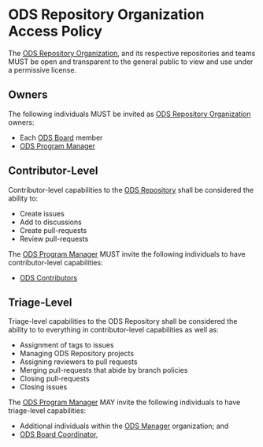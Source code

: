 # ODS Repository Organization Access Policy

The [ODS Repository Organization][repository-organization], and its respective repositories and teams MUST be open and transparent to the general public to view and use under a permissive license.

## Owners

The following individuals MUST be invited as [ODS Repository Organization][repository-organization] owners:

- Each [ODS Board][board] member
- [ODS Program Manager][program-manager]

## Contributor-Level

Contributor-level capabilities to the [ODS Repository][repository] shall be considered the ability to:

- Create issues
- Add to discussions
- Create pull-requests
- Review pull-requests

The [ODS Program Manager][program-manager] MUST invite the following individuals to have contributor-level capabilities:

- [ODS Contributors][contributor]

## Triage-Level

Triage-level capabilities to the ODS Repository shall be considered the ability to to everything in contributor-level capabilities as well as:

- Assignment of tags to issues
- Managing ODS Repository projects
- Assigning reviewers to pull requests
- Merging pull-requests that abide by branch policies
- Closing pull-requests
- Closing issues

The [ODS Program Manager][program-manager] MAY invite the following individuals to have triage-level capabilities:

- Additional individuals within the [ODS Manager][manager] organization; and
- [ODS Board Coordinator][board-coordinator],

[program-manager]: ../governance.md#ods-program-manager
[manager]: ../governance.md#ods-manager
[board-coordinator]: ../governance.md#ods-board-coordinator
[repository]: ../governance.md#ods-repository
[repository-organization]: ../governance.md#ods-repository-organization
[contributor]: ../governance.md#ods-contributor
[board]: ../governance.md#ods-board-of-directors
